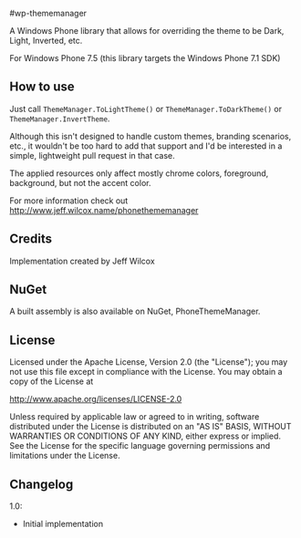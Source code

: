 #wp-thememanager

A Windows Phone library that allows for overriding the theme to be Dark, Light, Inverted, etc.


For Windows Phone 7.5 (this library targets the Windows Phone 7.1 SDK)

## How to use

Just call `ThemeManager.ToLightTheme()` or `ThemeManager.ToDarkTheme()` or `ThemeManager.InvertTheme`.

Although this isn't designed to handle custom themes, branding scenarios, etc., it wouldn't be too hard to add that support and I'd be interested in a simple, lightweight pull request in that case.

The applied resources only affect mostly chrome colors, foreground, background, but not the accent color.

For more information check out http://www.jeff.wilcox.name/phonethememanager

## Credits

Implementation created by Jeff Wilcox

## NuGet

A built assembly is also available on NuGet, PhoneThemeManager.

## License

Licensed under the Apache License, Version 2.0 (the "License");
you may not use this file except in compliance with the License.
You may obtain a copy of the License at

   http://www.apache.org/licenses/LICENSE-2.0

Unless required by applicable law or agreed to in writing, software
distributed under the License is distributed on an "AS IS" BASIS,
WITHOUT WARRANTIES OR CONDITIONS OF ANY KIND, either express or implied.
See the License for the specific language governing permissions and
limitations under the License.

## Changelog

1.0:

* Initial implementation
